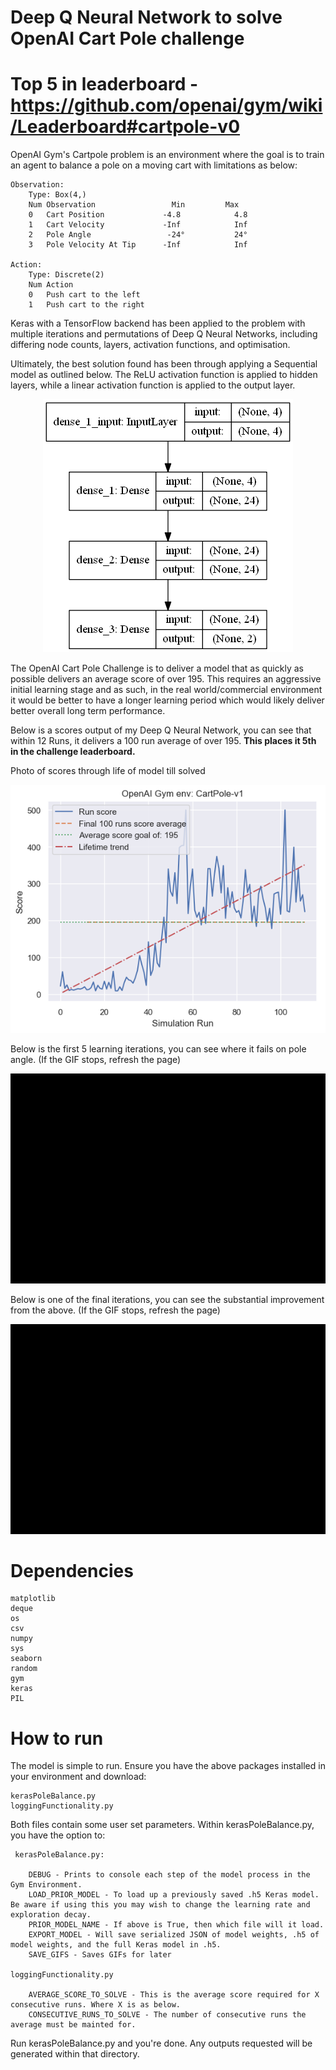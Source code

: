 # Deep Q Neural Network to solve OpenAI Cart Pole challenge

# Top 5 in leaderboard - https://github.com/openai/gym/wiki/Leaderboard#cartpole-v0

OpenAI Gym's Cartpole problem is an environment where the goal is to train an agent to balance a pole on a moving cart with limitations as below:

    Observation: 
        Type: Box(4,)
        Num	Observation                 Min         Max
        0	Cart Position             -4.8            4.8
        1	Cart Velocity             -Inf            Inf
        2	Pole Angle                 -24°           24°
        3	Pole Velocity At Tip      -Inf            Inf
        
    Action:
        Type: Discrete(2)
        Num	Action
        0	Push cart to the left
        1	Push cart to the right
        
Keras with a TensorFlow backend has been applied to the problem with multiple iterations and permutations of Deep Q Neural Networks, including differing node counts, layers, activation functions, and optimisation.

Ultimately, the best solution found has been through applying a Sequential model as outlined below. The ReLU activation function is applied to hidden layers, while a linear activation function is applied to the output layer.

<p align="center"><img src="/modelExport/modelSpec.png" /></p>

The OpenAI Cart Pole Challenge is to deliver a model that as quickly as possible delivers an average score of over 195. This requires an aggressive initial learning stage and as such, in the real world/commercial environment it would be better to have a longer learning period which would likely deliver better overall long term performance.

Below is a scores output of my Deep Q Neural Network, you can see that within 12 Runs, it delivers a 100 run average of over 195. **This places it 5th in the challenge leaderboard.**

Photo of scores through life of model till solved
<p align="center"><img src="outputs/scores.png" /></p>

Below is the first 5 learning iterations, you can see where it fails on pole angle. (If the GIF stops, refresh the page)
<p align="center"><img src="GIFs/FirstFiveIterations.gif" /></p>

Below is one of the final iterations, you can see the substantial improvement from the above. (If the GIF stops, refresh the page)
<p align="center"><img src="GIFs/RunningModelExample.gif" /></p>

# Dependencies

    matplotlib
    deque
    os
    csv
    numpy
    sys
    seaborn
    random
    gym
    keras
    PIL   

# How to run
The model is simple to run. Ensure you have the above packages installed in your environment and download:

    kerasPoleBalance.py
    loggingFunctionality.py

Both files contain some user set parameters. Within kerasPoleBalance.py, you have the option to:

     kerasPoleBalance.py:
     
        DEBUG - Prints to console each step of the model process in the Gym Environment.
        LOAD_PRIOR_MODEL - To load up a previously saved .h5 Keras model. Be aware if using this you may wish to change the learning rate and exploration decay.
        PRIOR_MODEL_NAME - If above is True, then which file will it load.
        EXPORT_MODEL - Will save serialized JSON of model weights, .h5 of model weights, and the full Keras model in .h5.
        SAVE_GIFS - Saves GIFs for later
    
    loggingFunctionality.py
    
        AVERAGE_SCORE_TO_SOLVE - This is the average score required for X consecutive runs. Where X is as below.
        CONSECUTIVE_RUNS_TO_SOLVE - The number of consecutive runs the average must be mainted for.
    
      

Run kerasPoleBalance.py and you're done. Any outputs requested will be generated within that directory.
